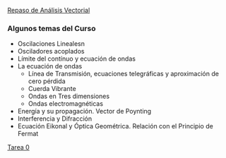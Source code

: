 


[Repaso de Análisis Vectorial](Notas/mates_pa_mecanica.pdf)

### Algunos temas del Curso

* Oscilaciones Linealesn
* Osciladores acoplados
 * Límite del contínuo y ecuación de ondas
* La ecuación de ondas
  * Línea de Transmisión, ecuaciones telegráficas y aproximación de cero pérdida
  * Cuerda Vibrante
  * Ondas en Tres dimensiones
   * Ondas electromagnéticas
* Energía y su propagación. Vector de Poynting
* Interferencia y Difracción
* Ecuación Eikonal y Óptica Geométrica. Relación con el Principio de Fermat 



[Tarea 0](Tareas/Tarea_0__Repaso_de_Analisis_Vectorial_I.pdf)

